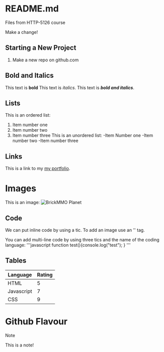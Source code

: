 # README.md

Files from HTTP-5126 course

Make a change!

## Starting a New Project

1. Make a new repo on github.com
## Bold and Italics
This text is **bold**
This text is _italics_.
This text is **_bold and italics_**.

## Lists
This is an ordered list:
1. Item number one
2. Item number two
3. Item number three
This is an unordered list:
-Item Number one
-Item number two
-Item number three

## Links
This is a link to my [my portfolio](https://codeadam.ca).

# Images
This is an image:
![BrickMMO Planet](Nondual.jpeg)

## Code
We can put inline code by using a tic.
To add an image use an '<img>' tag.

You can add multi-line code by using three tics and the name of the coding language:
'''javascript
function test(){console.log("test");
}
'''

## Tables
| Language  | Rating |
| ----------| -------|
| HTML      | 5      |
| Javascript| 7      |
| CSS       | 9      |

# Github Flavour

>[!Note]  
>This is a note!
